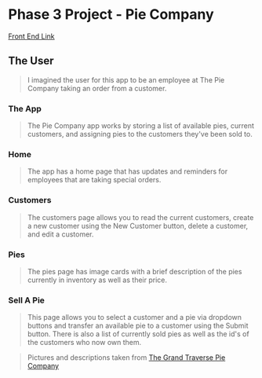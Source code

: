# Phase 3 Project - Pie Company

[Front End Link](https://github.com/eklenczar/phase-3-sinatra-react-project-frontend)

## The User
> I imagined the user for this app to be an employee at The Pie Company taking an order from a customer.

### The App

> The Pie Company app works by storing a list of available pies, current customers, and assigning pies to the customers they've been sold to.

### Home
> The app has a home page that has updates and reminders for employees that are taking special orders.

### Customers
> The customers page allows you to read the current customers, create a new customer using the New Customer button, delete a customer, and edit a customer.

### Pies
> The pies page has image cards with a brief description of the pies currently in inventory as well as their price.

### Sell A Pie
> This page allows you to select a customer and a pie via dropdown buttons and transfer an available pie to a customer using the Submit button. There is also a list of currently sold pies as well as the id's of the customers who now own them.

> Pictures and descriptions taken from [The Grand Traverse Pie Company](https://gtpie.com/)

